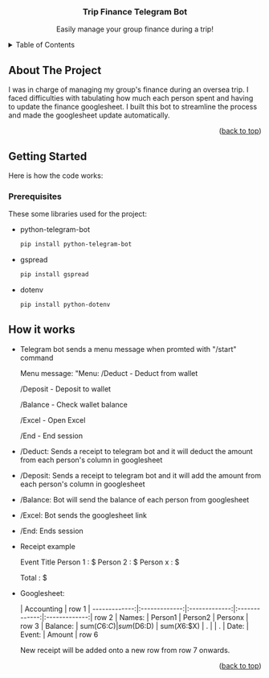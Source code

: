 <!-- PROJECT LOGO -->
<br />
<div align="center">
<h3 align="center">Trip Finance Telegram Bot</h3>

  <p align="center">
    Easily manage your group finance during a trip!
    <br />
  </p>
</div>



<!-- TABLE OF CONTENTS -->
<details>
  <summary>Table of Contents</summary>
  <ol>
    <li>
      <a href="#about-the-project">About The Project</a>
    </li>
    <li>
      <a href="#getting-started">Getting Started</a>
      <ul>
        <li><a href="#prerequisites">Prerequisites</a></li>
      </ul>
    </li>
    <li><a href="#how-it-works">How It Works</a></li>
  </ol>
</details>



<!-- ABOUT THE PROJECT -->
## About The Project

I was in charge of managing my group's finance during an oversea trip. I faced difficulties with tabulating how much each person spent and having to update the finance googlesheet.
I built this bot to streamline the process and made the googlesheet update automatically.
<p align="right">(<a href="#readme-top">back to top</a>)</p>


<!-- GETTING STARTED -->
## Getting Started

Here is how the code works:

### Prerequisites

These some libraries used for the project:

* python-telegram-bot
  ```sh
  pip install python-telegram-bot
  ```
* gspread
  ```sh
  pip install gspread
  ```
* dotenv
  ```sh
  pip install python-dotenv
  ```

<!-- How it works -->
## How it works

* Telegram bot sends a menu message when promted with "/start" command

    Menu message:
    "Menu:
    /Deduct - Deduct from wallet

    /Deposit - Deposit to wallet

    /Balance - Check wallet balance

    /Excel - Open Excel

    /End - End session

* /Deduct:
    Sends a receipt to telegram bot and it will deduct the amount from each person's column in googlesheet
* /Deposit:
    Sends a receipt to telegram bot and it will add the amount from each person's column in googlesheet
* /Balance:
    Bot will send the balance of each person from googlesheet
* /Excel:
    Bot sends the googlesheet link
* /End:
    Ends session

* Receipt example

    Event Title
    Person 1 : $
    Person 2 : $
    Person x : $

    Total : $

* Googlesheet:

    |                                 Accounting                                    |               row 1
    | -------------:|:-------------:|:-------------:|:-------------:|:-------------:|               row 2
    |             Names:            |    Person1    |    Person2    |    Personx    |               row 3
    |           Balance:            |  sum($C$6:$C) |  sum($D$6:$D) |  sum($X$6:$X) |                 .
    |                                                                               |                 .
    |     Date:     |     Event:    |                     Amount                    |               row 6


    New receipt will be added onto a new row from row 7 onwards.

<p align="right">(<a href="#readme-top">back to top</a>)</p>
